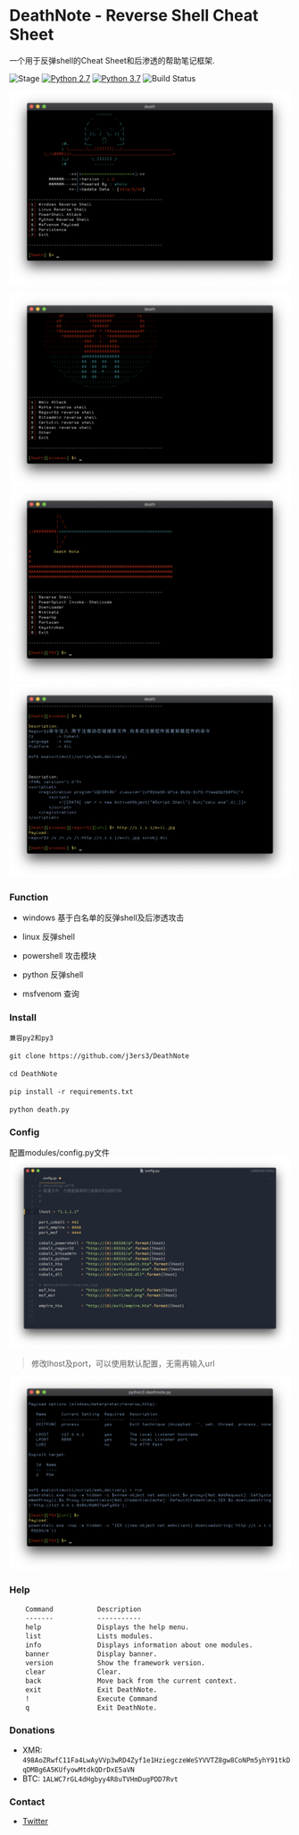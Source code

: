 # DeathNote - Reverse Shell Cheat Sheet 

一个用于反弹shell的Cheat Sheet和后渗透的帮助笔记框架.

![Stage](https://img.shields.io/badge/Release-STABLE-brightgreen.svg) [![Python 2.7](https://img.shields.io/badge/Python-2.7-yellow.svg)](http://www.python.org/download/) [![Python 3.7](https://img.shields.io/badge/Python-3.7-yellow.svg)](http://www.python.org/download/) ![Build Status](https://img.shields.io/badge/Version-1.0-red.svg)

![main](./pic/1.png)

![windows](./pic/2.png)
![powershell](./pic/4.png)
![use](./pic/3.png)


### Function
- windows 基于白名单的反弹shell及后渗透攻击

- linux 反弹shell

- powershell 攻击模块

- python 反弹shell

- msfvenom 查询


### Install
```
兼容py2和py3

git clone https://github.com/j3ers3/DeathNote

cd DeathNote

pip install -r requirements.txt

python death.py
```

### Config
配置modules/config.py文件
![config](./pic/config.png)

> 修改lhost及port，可以使用默认配置，无需再输入url

![no input](./pic/5.png)


### Help
```    
    Command           Description
    -------           -----------
    help              Displays the help menu.
    list              Lists modules.
    info              Displays information about one modules.
    banner            Display banner.
    version           Show the framework version.
    clear             Clear.
    back              Move back from the current context.
    exit              Exit DeathNote.
    !                 Execute Command
    q                 Exit DeathNote.
```

### Donations
* XMR: `498AoZRwfC11Fa4LwAyVVp3wRD4Zyf1e1HziegczeWeSYVVTZ8gw8CoNPm5yhY91tkDqDMBg6A5KUfyowMtdkQDrDxE5aVN`
* BTC: `1ALWC7rGL4dHgbyy4R8uTVHmDugPDD7Rvt`

### Contact
- [Twitter](https://twitter.com/j3ers3)
